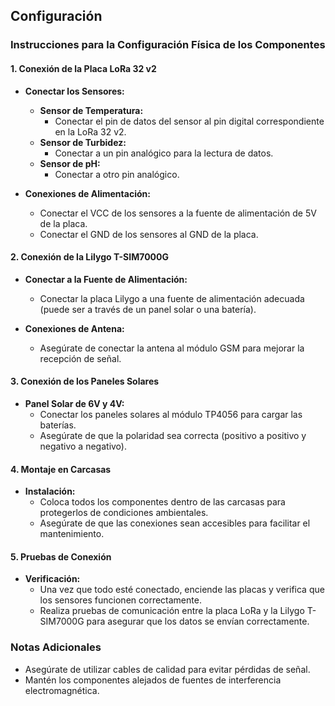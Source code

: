 ## Configuración

### Instrucciones para la Configuración Física de los Componentes

#### 1. Conexión de la Placa LoRa 32 v2

- **Conectar los Sensores:**
  - **Sensor de Temperatura:**
    - Conectar el pin de datos del sensor al pin digital correspondiente en la LoRa 32 v2.
  - **Sensor de Turbidez:**
    - Conectar a un pin analógico para la lectura de datos.
  - **Sensor de pH:**
    - Conectar a otro pin analógico.

- **Conexiones de Alimentación:**
  - Conectar el VCC de los sensores a la fuente de alimentación de 5V de la placa.
  - Conectar el GND de los sensores al GND de la placa.

#### 2. Conexión de la Lilygo T-SIM7000G

- **Conectar a la Fuente de Alimentación:**
  - Conectar la placa Lilygo a una fuente de alimentación adecuada (puede ser a través de un panel solar o una batería).

- **Conexiones de Antena:**
  - Asegúrate de conectar la antena al módulo GSM para mejorar la recepción de señal.

#### 3. Conexión de los Paneles Solares

- **Panel Solar de 6V y 4V:**
  - Conectar los paneles solares al módulo TP4056 para cargar las baterías.
  - Asegúrate de que la polaridad sea correcta (positivo a positivo y negativo a negativo).

#### 4. Montaje en Carcasas

- **Instalación:**
  - Coloca todos los componentes dentro de las carcasas para protegerlos de condiciones ambientales.
  - Asegúrate de que las conexiones sean accesibles para facilitar el mantenimiento.

#### 5. Pruebas de Conexión

- **Verificación:**
  - Una vez que todo esté conectado, enciende las placas y verifica que los sensores funcionen correctamente.
  - Realiza pruebas de comunicación entre la placa LoRa y la Lilygo T-SIM7000G para asegurar que los datos se envían correctamente.

### Notas Adicionales

- Asegúrate de utilizar cables de calidad para evitar pérdidas de señal.
- Mantén los componentes alejados de fuentes de interferencia electromagnética.